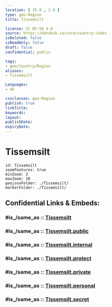 ```yaml
---
location: [ 35.8 , 1.8 ] 
type: geo-Region
title: Tissemsilt

license: CC BY-SA 4.0
source: https://datahub.io/core/country-codes
isDeleted: false
isReadOnly: false
draft: false
confidential: public

tags:
- geo/Country/Region
aliases:
- Tissemsilt

Languages:
- de

cssclasses: geo-Region
publish: true
linkTitle: 
keywords: 
layout: 
publishDate: 
expiryDate: 
---
```


# Tissemsilt

```leaflet
id: Tissemsilt
zoomFeatures: true 
minZoom: 2 
maxZoom: 18
geojsonFolder: ./Tissemsilt/
markerFolder: ./Tissemsilt/
```


## Confidential Links & Embeds: 

### #is_/same_as :: [Tissemsilt](/_Standards/Earth/Continent/Africa/Africa~North/Algeria/provinces~Algeria/Tissemsilt.md) 

### #is_/same_as :: [Tissemsilt.public](/_public/Earth/Continent/Africa/Africa~North/Algeria/provinces~Algeria/Tissemsilt.public.md) 

### #is_/same_as :: [Tissemsilt.internal](/_internal/Earth/Continent/Africa/Africa~North/Algeria/provinces~Algeria/Tissemsilt.internal.md) 

### #is_/same_as :: [Tissemsilt.protect](/_protect/Earth/Continent/Africa/Africa~North/Algeria/provinces~Algeria/Tissemsilt.protect.md) 

### #is_/same_as :: [Tissemsilt.private](/_private/Earth/Continent/Africa/Africa~North/Algeria/provinces~Algeria/Tissemsilt.private.md) 

### #is_/same_as :: [Tissemsilt.personal](/_personal/Earth/Continent/Africa/Africa~North/Algeria/provinces~Algeria/Tissemsilt.personal.md) 

### #is_/same_as :: [Tissemsilt.secret](/_secret/Earth/Continent/Africa/Africa~North/Algeria/provinces~Algeria/Tissemsilt.secret.md)

